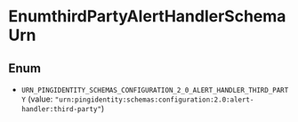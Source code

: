 

# EnumthirdPartyAlertHandlerSchemaUrn

## Enum


* `URN_PINGIDENTITY_SCHEMAS_CONFIGURATION_2_0_ALERT_HANDLER_THIRD_PARTY` (value: `"urn:pingidentity:schemas:configuration:2.0:alert-handler:third-party"`)



